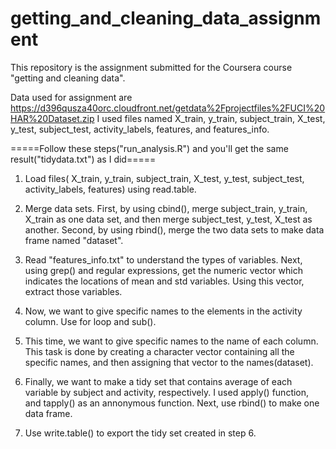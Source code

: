 # getting_and_cleaning_data_assignment

This repository is the assignment submitted for the Coursera course "getting and cleaning data".

Data used for assignment are https://d396qusza40orc.cloudfront.net/getdata%2Fprojectfiles%2FUCI%20HAR%20Dataset.zip
I used files named X_train, y_train, subject_train, X_test, y_test, subject_test, activity_labels, features, and features_info.

=====Follow these steps("run_analysis.R") and you'll get the same result("tidydata.txt") as I did===== 

1. Load files( X_train, y_train, subject_train, X_test, y_test, subject_test, activity_labels, features) using read.table.

2. Merge data sets. First, by using cbind(), merge subject_train, y_train, X_train as one data set, and then merge subject_test, y_test, X_test as another. Second, by using rbind(), merge the two data sets to make data frame named "dataset".

3. Read "features_info.txt" to understand the types of variables. Next, using grep() and regular expressions, get the numeric vector which indicates the locations of mean and std variables. Using this vector, extract those variables.

4. Now, we want to give specific names to the elements in the activity column. Use for loop and sub().

5. This time, we want to give specific names to the name of each column. This task is done by creating a character vector containing all the specific names, and then assigning that vector to the names(dataset).

6. Finally, we want to make a tidy set that contains average of each variable by subject and activity, respectively. I used apply() function, and tapply() as an annonymous function. Next, use rbind() to make one data frame.

7. Use write.table() to export the tidy set created in step 6. 

